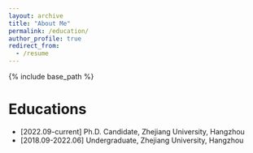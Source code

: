 ```yaml
---
layout: archive
title: "About Me"
permalink: /education/
author_profile: true
redirect_from:
  - /resume
---
```


{% include base_path %}

Educations
======

- [2022.09-current] Ph.D. Candidate, Zhejiang University, Hangzhou
- [2018.09-2022.06] Undergraduate, Zhejiang University, Hangzhou


